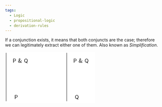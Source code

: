 ```yaml
---
tags:
  - Logic
  - propositional-logic
  - derivation-rules
---
```


If a conjunction exists, it means that both conjuncts are the case; therefore we can legitimately extract either one of them. Also known as *Simplification*.

![conjunc-elim.png](../img/conjunc-elim.png)
